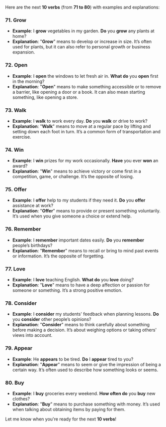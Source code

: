 Here are the next **10 verbs** (from **71 to 80**) with examples and explanations:

### 71. **Grow**
   - **Example**: I **grow** vegetables in my garden. **Do** you **grow** any plants at home?
   - **Explanation**: "**Grow**" means to develop or increase in size. It’s often used for plants, but it can also refer to personal growth or business expansion.

### 72. **Open**
   - **Example**: I **open** the windows to let fresh air in. **What do** you **open** first in the morning?
   - **Explanation**: "**Open**" means to make something accessible or to remove a barrier, like opening a door or a book. It can also mean starting something, like opening a store.

### 73. **Walk**
   - **Example**: I **walk** to work every day. **Do** you **walk** or drive to work?
   - **Explanation**: "**Walk**" means to move at a regular pace by lifting and setting down each foot in turn. It’s a common form of transportation and exercise.

### 74. **Win**
   - **Example**: I **win** prizes for my work occasionally. **Have** you ever **won** an award?
   - **Explanation**: "**Win**" means to achieve victory or come first in a competition, game, or challenge. It’s the opposite of losing.

### 75. **Offer**
   - **Example**: I **offer** help to my students if they need it. **Do** you **offer** assistance at work?
   - **Explanation**: "**Offer**" means to provide or present something voluntarily. It’s used when you give someone a choice or extend help.

### 76. **Remember**
   - **Example**: I **remember** important dates easily. **Do** you **remember** people’s birthdays?
   - **Explanation**: "**Remember**" means to recall or bring to mind past events or information. It’s the opposite of forgetting.

### 77. **Love**
   - **Example**: I **love** teaching English. **What do** you **love** doing?
   - **Explanation**: "**Love**" means to have a deep affection or passion for someone or something. It’s a strong positive emotion.

### 78. **Consider**
   - **Example**: I **consider** my students' feedback when planning lessons. **Do** you **consider** other people’s opinions?
   - **Explanation**: "**Consider**" means to think carefully about something before making a decision. It’s about weighing options or taking others' views into account.

### 79. **Appear**
   - **Example**: He **appears** to be tired. **Do** I **appear** tired to you?
   - **Explanation**: "**Appear**" means to seem or give the impression of being a certain way. It’s often used to describe how something looks or seems.

### 80. **Buy**
   - **Example**: I **buy** groceries every weekend. **How often do** you **buy** new clothes?
   - **Explanation**: "**Buy**" means to purchase something with money. It’s used when talking about obtaining items by paying for them.

Let me know when you're ready for the next **10 verbs**!